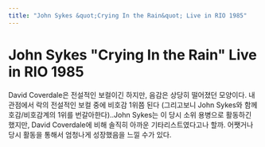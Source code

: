 ```yaml
---
title: "John Sykes &quot;Crying In the Rain&quot; Live in RIO 1985"
---
```

# John Sykes &quot;Crying In the Rain&quot; Live in RIO 1985

David Coverdale은 전설적인 보컬이긴 하지만, 음감은 상당히 떨어졌던 모양이다. 내 관점에서 락의 전설적인 보컬 중에 비호감 1위쯤 된다 (그리고보니 John Sykes와 함께 호감/비호감계의 1위를 번갈아한다)..John Sykes는 이 당시 소위 용병으로 활동하긴 했지만, David Coverdale에 비해 솔직히 아까운 기타리스트였다고나 할까. 어쨋거나 당시 활동을 통해서 엄청나게 성장했음을 느낄 수가 있다.



